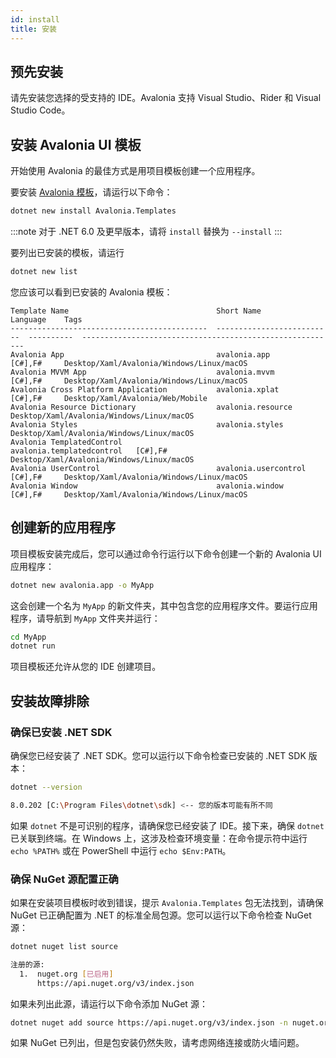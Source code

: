 ```yaml
---
id: install
title: 安装
---
```


## 预先安装

请先安装您选择的受支持的 IDE。Avalonia 支持 Visual Studio、Rider 和 Visual Studio Code。

## 安装 Avalonia UI 模板

开始使用 Avalonia 的最佳方式是用项目模板创建一个应用程序。

要安装 [Avalonia 模板](https://github.com/AvaloniaUI/avalonia-dotnet-templates)，请运行以下命令：

```bash title='Bash'
dotnet new install Avalonia.Templates
```

:::note
对于 .NET 6.0 及更早版本，请将 `install` 替换为 `--install`
:::

要列出已安装的模板，请运行

```bash title='Bash'
dotnet new list
```

您应该可以看到已安装的 Avalonia 模板：

```
Template Name                                 Short Name                  Language    Tags
--------------------------------------------  --------------------------  ----------  ---------------------------------------------------------
Avalonia App                                  avalonia.app                [C#],F#     Desktop/Xaml/Avalonia/Windows/Linux/macOS
Avalonia MVVM App                             avalonia.mvvm               [C#],F#     Desktop/Xaml/Avalonia/Windows/Linux/macOS
Avalonia Cross Platform Application           avalonia.xplat              [C#],F#     Desktop/Xaml/Avalonia/Web/Mobile
Avalonia Resource Dictionary                  avalonia.resource                       Desktop/Xaml/Avalonia/Windows/Linux/macOS
Avalonia Styles                               avalonia.styles                         Desktop/Xaml/Avalonia/Windows/Linux/macOS
Avalonia TemplatedControl                     avalonia.templatedcontrol   [C#],F#     Desktop/Xaml/Avalonia/Windows/Linux/macOS
Avalonia UserControl                          avalonia.usercontrol        [C#],F#     Desktop/Xaml/Avalonia/Windows/Linux/macOS
Avalonia Window                               avalonia.window             [C#],F#     Desktop/Xaml/Avalonia/Windows/Linux/macOS
```

## 创建新的应用程序

项目模板安装完成后，您可以通过命令行运行以下命令创建一个新的 Avalonia UI 应用程序：

```bash title='Bash'
dotnet new avalonia.app -o MyApp
```

这会创建一个名为 `MyApp` 的新文件夹，其中包含您的应用程序文件。要运行应用程序，请导航到 `MyApp` 文件夹并运行：

```bash title='Bash'
cd MyApp
dotnet run
```

项目模板还允许从您的 IDE 创建项目。

## 安装故障排除

### 确保已安装 .NET SDK

确保您已经安装了 .NET SDK。您可以运行以下命令检查已安装的 .NET SDK 版本：

```bash
dotnet --version

8.0.202 [C:\Program Files\dotnet\sdk] <-- 您的版本可能有所不同
```

如果 `dotnet` 不是可识别的程序，请确保您已经安装了 IDE。接下来，确保 `dotnet` 已关联到终端。在 Windows 上，这涉及检查环境变量：在命令提示符中运行 `echo %PATH%` 或在 PowerShell 中运行 `echo $Env:PATH`。

### 确保 NuGet 源配置正确

如果在安装项目模板时收到错误，提示 `Avalonia.Templates` 包无法找到，请确保 NuGet 已正确配置为 .NET 的标准全局包源。您可以运行以下命令检查 NuGet 源：

```bash
dotnet nuget list source

注册的源:
  1.  nuget.org [已启用]
      https://api.nuget.org/v3/index.json
```

如果未列出此源，请运行以下命令添加 NuGet 源：

```bash
dotnet nuget add source https://api.nuget.org/v3/index.json -n nuget.org
```

如果 NuGet 已列出，但是包安装仍然失败，请考虑网络连接或防火墙问题。